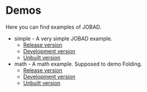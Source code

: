 # Demos

Here you can find examples of JOBAD. 

* simple - A very simple JOBAD example. 
	* [Release version](./../../examples/build/simple/release.html)
	* [Development version](./../../examples/build/simple/dev.html)
	* [Unbuilt version](./../../examples/build/simple/unbuilt.html)
* math - A math example. Supposed to demo Folding. 
	* [Release version](./../../examples/build/math/release.html)
	* [Development version](./../../examples/build/math/dev.html)
	* [Unbuilt version](./../../examples/build/math/unbuilt.html)
